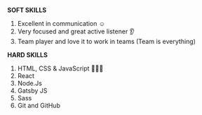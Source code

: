__SOFT SKILLS__

1. Excellent in communication ☺️
2. Very focused and great active listener 👂
3. Team player and love it to work in teams (Team is everything)

__HARD SKILLS__
 
1. HTML, CSS & JavaScript 👨🏻‍💻
2. React
3. Node.Js
4. Gatsby JS
5. Sass
6. Git and GitHub
